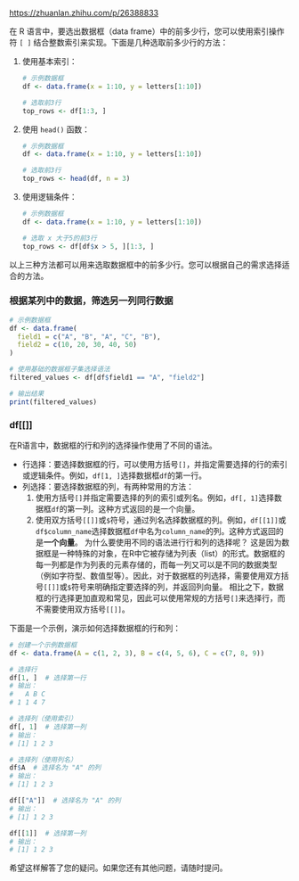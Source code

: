https://zhuanlan.zhihu.com/p/26388833

在 R 语言中，要选出数据框（data frame）中的前多少行，您可以使用索引操作符 `[ ]` 结合整数索引来实现。下面是几种选取前多少行的方法：
1. 使用基本索引：
   ```R
   # 示例数据框
   df <- data.frame(x = 1:10, y = letters[1:10])
   
   # 选取前3行
   top_rows <- df[1:3, ]
   ```

2. 使用 `head()` 函数：
   ```R
   # 示例数据框
   df <- data.frame(x = 1:10, y = letters[1:10])
   
   # 选取前3行
   top_rows <- head(df, n = 3)
   ```

3. 使用逻辑条件：
   ```R
   # 示例数据框
   df <- data.frame(x = 1:10, y = letters[1:10])
   
   # 选取 x 大于5的前3行
   top_rows <- df[df$x > 5, ][1:3, ]
   ```

以上三种方法都可以用来选取数据框中的前多少行。您可以根据自己的需求选择适合的方法。


### 根据某列中的数据，筛选另一列同行数据
```R
# 示例数据框
df <- data.frame(
  field1 = c("A", "B", "A", "C", "B"),
  field2 = c(10, 20, 30, 40, 50)
)

# 使用基础的数据框子集选择语法
filtered_values <- df[df$field1 == "A", "field2"]

# 输出结果
print(filtered_values)

```


### df[[]]
在R语言中，数据框的行和列的选择操作使用了不同的语法。
- 行选择：要选择数据框的行，可以使用方括号`[]`，并指定需要选择的行的索引或逻辑条件。例如，`df[1, ]`选择数据框`df`的第一行。
- 列选择：要选择数据框的列，有两种常用的方法：
  1. 使用方括号`[]`并指定需要选择的列的索引或列名。例如，`df[, 1]`选择数据框`df`的第一列。这种方式返回的是一个向量。
  2. 使用双方括号`[[]]`或`$`符号，通过列名选择数据框的列。例如，`df[[1]]`或`df$column_name`选择数据框`df`中名为`column_name`的列。这种方式返回的是**一个向量**。
为什么要使用不同的语法进行行和列的选择呢？
这是因为数据框是一种特殊的对象，在R中它被存储为列表（list）的形式。数据框的每一列都是作为列表的元素存储的，而每一列又可以是不同的数据类型（例如字符型、数值型等）。因此，对于数据框的列选择，需要使用双方括号`[[]]`或`$`符号来明确指定要选择的列，并返回列向量。
相比之下，数据框的行选择更加直观和常见，因此可以使用常规的方括号`[]`来选择行，而不需要使用双方括号`[[]]`。

下面是一个示例，演示如何选择数据框的行和列：
```R
# 创建一个示例数据框
df <- data.frame(A = c(1, 2, 3), B = c(4, 5, 6), C = c(7, 8, 9))

# 选择行
df[1, ]  # 选择第一行
# 输出：
#   A B C
# 1 1 4 7

# 选择列（使用索引）
df[, 1]  # 选择第一列
# 输出：
# [1] 1 2 3

# 选择列（使用列名）
df$A  # 选择名为 "A" 的列
# 输出：
# [1] 1 2 3

df[["A"]]  # 选择名为 "A" 的列
# 输出：
# [1] 1 2 3

df[[1]]  # 选择第一列
# 输出：
# [1] 1 2 3
```

希望这样解答了您的疑问。如果您还有其他问题，请随时提问。